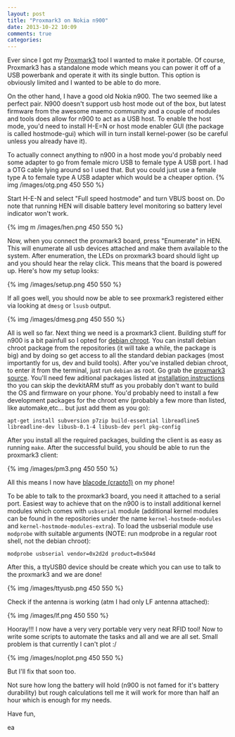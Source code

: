```yaml
---
layout: post
title: "Proxmark3 on Nokia n900"
date: 2013-10-22 10:09
comments: true
categories: 
---
```


Ever since I got my [Proxmark3][1] tool I wanted to make it portable. 
Of course, Proxmark3 has a standalone mode which means you can power it
off of a USB powerbank and operate it with its single button. This option
is obviously limited and I wanted to be able to do more. 

On the other hand, I have a good old Nokia n900. The two seemed like a perfect
pair. N900 doesn't support usb host mode out of the box, but latest firmware 
from the awesome maemo community and a couple of modules and tools does allow
for n900 to act as a USB host. To enable the host mode, you'd need to install 
H-E=N or host mode enabler GUI (the package is called hostmode-gui) which
will in turn install kernel-power (so be careful unless you already have it). 

<!--more-->

To actually connect anything to n900 in a host mode you'd probably need some 
adapter to go from female micro USB to female type A USB port. I had a OTG cable
lying around so I used that. But you could just use a female type A to female type A
USB adapter which would be a cheaper option. 
{% img /images/otg.png 450 550 %}

Start H-E-N and select "Full speed hostmode" and turn VBUS boost on. 
Do note that running HEN will disable battery level monitoring so battery level
indicator won't work. 

{% img m /images/hen.png 450 550 %}

Now, when you connect the proxmark3 board, press "Enumerate" in HEN. This will
enumerate all usb devices attached and make them available to the system. After 
enumeration, the LEDs on proxmark3 board should light up and you should hear the 
relay click. This means that the board is powered up.  Here's how my setup looks:

{% img /images/setup.png 450 550 %}

If all goes well, you should now be able to see proxmark3 registered either via 
looking at `dmesg` or `lsusb` output.

{% img /images/dmesg.png 450 550 %}

All is well so far. Next thing we need is a proxmark3 client. Building stuff 
for n900 is a bit painfull so I opted for [debian chroot][4]. You can install debian
chroot package from the repositories (it will take a while, the package is big)
and by doing so get access to all the standard debian packages (most importantly 
for us, dev and build tools). After you've installed debian chroot, to enter it 
from the terminal, just run `debian` as root. Go grab the [proxmark3 source][2]. 
You'll need few aditional packages listed at [installation instructions][3] tho 
you can skip the devkitARM stuff as you probably don't want to build the OS and 
firmware on your phone. You'd probably need to install a few development packages 
for the chroot env (probably a few more than listed, like automake,etc...
but just add them as you go):
```
apt-get install subversion p7zip build-essential libreadline5 libreadline-dev libusb-0.1-4 libusb-dev perl pkg-config
```

After you install all the required packages, building the client is as easy as running
`make`. After the successful build, you should be able to run the proxmark3 client:

{% img /images/pm3.png 450 550 %}

All this means I now have [blacode (crapto1)][5] on my phone!

To be able to talk to the proxmark3 board, you need it attached to a serial port. 
Easiest way to achieve that on the n900 is to install additional kernel modules
which comes with `usbserial` module (additional kernel modules can be found in the 
repositories under the name `kernel-hostmode-modules` and `kernel-hostmode-modules-extra`). 
To load the usbserial module use `modprobe` with suitable arguments (NOTE: run modprobe
in a regular root shell, not the debian chroot):
```
modprobe usbserial vendor=0x2d2d product=0x504d
```

After this, a ttyUSB0 device should be create which you can use to talk to the
proxmark3 and we are done!

{% img /images/ttyusb.png  450 550 %}

Check if the antenna is working (atm I had only LF antenna attached):

{% img /images/lf.png 450 550 %}

Hooray!!! I now have a very very portable very very neat RFID tool!
Now to write some scripts to automate the tasks and all and we are all set. 
Small problem is that currently I can't plot :/

{% img /images/noplot.png 450 550 %}

But I'll fix that soon too.

Not sure how long the battery will hold (n900 is not famed for it's battery 
durability) but rough calculations tell me it will work for more than half an 
hour which is enough for my needs. 

Have fun,

ea




 






[1]: http://proxmark3.com/
[2]: https://code.google.com/p/proxmark3/
[3]: https://code.google.com/p/proxmark3/wiki/Linux
[4]: http://wiki.maemo.org/Easy_Debian
[5]: https://code.google.com/p/crapto1/